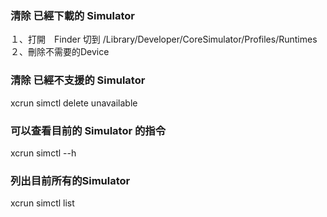 ### 清除 已經下載的 Simulator ###
１、打開　Finder 切到 /Library/Developer/CoreSimulator/Profiles/Runtimes 
２、刪除不需要的Device

### 清除 已經不支援的 Simulator ###
xcrun simctl delete unavailable

### 可以查看目前的 Simulator 的指令
xcrun simctl --h 

### 列出目前所有的Simulator
xcrun simctl list 
